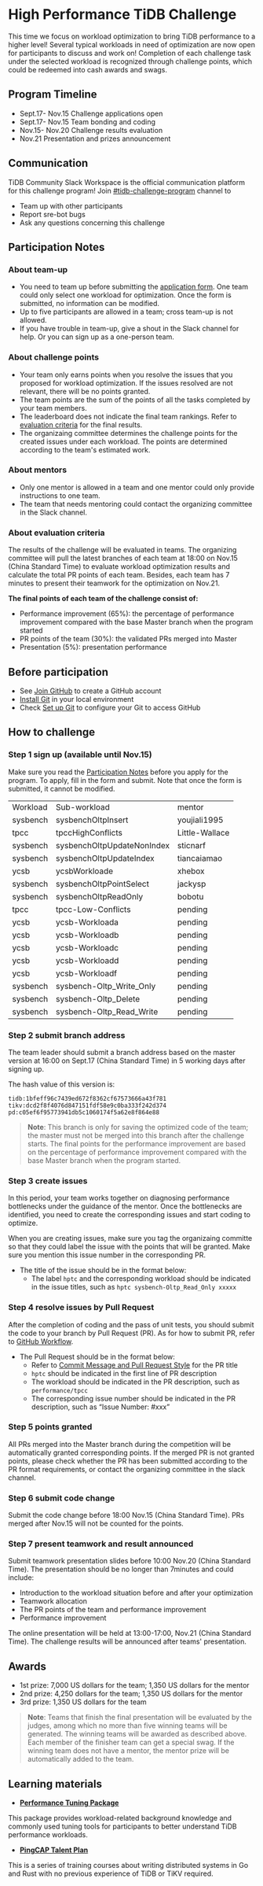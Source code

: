 # High Performance TiDB Challenge
This time we focus on workload optimization to bring TiDB performance to a higher level! Several typical workloads in need of optimization are now open for participants to discuss and work on! Completion of each challenge task under the selected workload is recognized through challenge points, which could be redeemed into cash awards and swags.

## Program Timeline

*   Sept.17- Nov.15     Challenge applications open
*   Sept.17- Nov.15     Team bonding and coding
*   Nov.15- Nov.20      Challenge results evaluation		        
*   Nov.21              Presentation and prizes announcement

## Communication

TiDB Community Slack Workspace is the official communication platform for this challenge program! Join [#tidb-challenge-program](https://slack.tidb.io/invite?team=tidb-community&channel=tidb-challenge-program&ref=github-community) channel to

*   Team up with other participants
*   Report sre-bot bugs
*   Ask any questions concerning this challenge

## Participation Notes

### About team-up

*   You need to team up before submitting the [application form](https://forms.pingcap.com/f/high-performance-challenge-en). One team could only select one workload for optimization. Once the form is submitted, no information can be modified.
*   Up to five participants are allowed in a team; cross team-up is not allowed.  
*   If you have trouble in team-up, give a shout in the Slack channel for help. Or you can sign up as a one-person team.

### About challenge points

*   Your team only earns points when you resolve the issues that you proposed for workload optimization. If the issues resolved are not relevant, there will be no points granted. 
*   The team points are the sum of the points of all the tasks completed by your team members.
*    The leaderboard does not indicate the final team rankings. Refer to [evaluation criteria](###About-evaluation-criteria) for the final results.
*   The organizaing committee determines the challenge points for the created issues under each workload. The points are determined according to the team's estimated work.

### About mentors

*   Only one mentor is allowed in a team and one mentor could only provide instructions to one team. 
*   The team that needs mentoring could contact the organizing committee in the Slack channel.

### About evaluation criteria

The results of the challenge will be evaluated in teams. The organizing committee will pull the latest branches of each team at 18:00 on Nov.15 (China Standard Time) to evaluate workload optimization results and calculate the total PR points of each team. Besides, each team has 7 minutes to present their teamwork for the optimization on Nov.21.

**The final points of each team of the challenge consist of:**

*   Performance improvement (65%): the percentage of performance improvement compared with the base Master branch when the program started 
*   PR points of the team (30%): the validated PRs merged into Master
*   Presentation (5%): presentation performance

## Before participation

*   See [Join GitHub](https://github.com/join) to create a GitHub account
*   [Install Git](https://git-scm.com/book/en/v2/Getting-Started-Installing-Git) in your local environment
*   Check [Set up Git](https://help.github.com/en/github/getting-started-with-github/set-up-git) to configure your Git to access GitHub

## How to challenge

### Step 1 sign up (available until Nov.15)

Make sure you read the [Participation Notes](#Participation-notes) before you apply for the program. To apply, fill in the form and submit. Note that once the form is submitted, it cannot be modified.

<table>
  <tr>
   <td>Workload
   </td>
   <td>Sub-workload 
   </td>
   <td>mentor
   </td>
  </tr>
  <tr>
   <td>sysbench
   </td>
   <td>sysbenchOltpInsert
   </td>
   <td>youjiali1995
   </td>
  </tr>
  <tr>
   <td>tpcc
   </td>
   <td>tpccHighConflicts
   </td>
   <td>Little-Wallace
   </td>
  </tr>
  <tr>
   <td>sysbench
   </td>
   <td>sysbenchOltpUpdateNonIndex
   </td>
   <td>sticnarf
   </td>
  </tr>
  <tr>
   <td>sysbench
   </td>
   <td>sysbenchOltpUpdateIndex
   </td>
   <td>tiancaiamao
   </td>
  </tr>
  <tr>
   <td>ycsb
   </td>
   <td>ycsbWorkloade
   </td>
   <td>xhebox
   </td>
  </tr>
  <tr>
   <td>sysbench
   </td>
   <td>sysbenchOltpPointSelect
   </td>
   <td> jackysp
   </td>
  </tr>
  <tr>
   <td>sysbench
   </td>
   <td>sysbenchOltpReadOnly
   </td>
   <td>bobotu
   </td>
  </tr>
  <tr>
   <td>tpcc
   </td>
   <td>tpcc-Low-Conflicts
   </td>
   <td>pending
   </td>
  </tr>
  <tr>
   <td>ycsb
   </td>
   <td>ycsb-Workloada
   </td>
   <td>pending
   </td>
  </tr>
  <tr>
   <td>ycsb
   </td>
   <td>ycsb-Workloadb
   </td>
   <td>pending
   </td>
  </tr>
  <tr>
   <td>ycsb
   </td>
   <td>ycsb-Workloadc
   </td>
   <td>pending
   </td>
  </tr>
  <tr>
   <td>ycsb
   </td>
   <td>ycsb-Workloadd
   </td>
   <td>pending
   </td>
  </tr>
  <tr>
   <td>ycsb
   </td>
   <td>ycsb-Workloadf
   </td>
   <td>pending
   </td>
  </tr>
  <tr>
   <td>sysbench
   </td>
   <td>sysbench-Oltp_Write_Only
   </td>
   <td>pending
   </td>
  </tr>
  <tr>
   <td>sysbench
   </td>
   <td>sysbench-Oltp_Delete
   </td>
   <td>pending
   </td>
  </tr>
  <tr>
   <td>sysbench
   </td>
   <td>sysbench-Oltp_Read_Write
   </td>
   <td>pending
   </td>
  </tr>
</table>

### Step 2  submit branch address

The team leader should submit a branch address based on the master version at 16:00 on Sept.17 (China Standard Time) in 5 working days after signing up.

The hash value of this version is:

```
tidb:1bfeff96c7439ed672f8362cf67573666a43f781
tikv:dcd2f8f4076d847151fdf58e9c0ba333f242d374
pd:c05ef6f95773941db5c1060174f5a62e8f864e88
```

> **Note**: This branch is only for saving the optimized code of the team; the master must not be merged into this branch after the challenge starts. The final points for the performance improvement are based on the percentage of performance improvement compared with the base Master branch when the program started.

### Step 3 create issues

In this period, your team works together on diagnosing performance bottlenecks under the guidance of the mentor. Once the bottlenecks are identified, you need to create the corresponding issues and start coding to optimize. 

When you are creating issues, make sure you tag the organizaing committe so that they could label the issue with the points that will be granted. Make sure you mention this issue number in the corresponding PR.

*   The title of the issue should be in the format below:
    *   The label `hptc` and the corresponding workload should be indicated in the issue titles, such as `hptc sysbench-Oltp_Read_Only xxxxx`

### Step 4 resolve issues by Pull Request

After the completion of coding and the pass of unit tests, you should submit the code to your branch by Pull Request (PR). As for how to submit PR, refer to [GitHub Workflow](https://github.com/pingcap/community/blob/master/contributors/workflow.md).

*   The Pull Request should be in the format below:
    *   Refer to [Commit Message and Pull Request Style](https://github.com/pingcap/community/blob/master/contributors/commit-message-pr-style.md) for the PR title
    *   `hptc` should be indicated in the first line of PR description
    *   The workload should be indicated in the PR description, such as `performance/tpcc`
    *   The corresponding issue number should be indicated in the PR description, such as “Issue Number: #xxx” 

### Step 5 points granted 

All PRs merged into the Master branch during the competition will be automatically granted corresponding points. If the merged PR is not granted points, please check whether the PR has been submitted according to the PR format requirements, or contact the organizing committee in the slack channel.

### Step 6 submit code change

Submit the code change before 18:00 Nov.15 (China Standard Time). PRs merged after Nov.15 will not be counted for the points.

### Step 7 present teamwork and result announced

Submit teamwork presentation slides before 10:00 Nov.20 (China Standard Time). The presentation should be no longer than 7minutes and could include:

*   Introduction to the workload situation before and after your optimization
*   Teamwork allocation
*   The PR points of the team and performance improvement
*   Performance improvement

The online presentation will be held at 13:00-17:00, Nov.21 (China Standard Time). The challenge results will be announced after teams' presentation.

## Awards

*   1st prize: 7,000 US dollars for the team; 1,350 US dollars for the mentor
*   2nd prize: 4,250 dollars for the team; 1,350 US dollars for the mentor
*   3rd prize: 1,350 US dollars for the team

>**Note**: Teams that finish the final presentation will be evaluated by the judges, among which no more than five winning teams will be generated. The winning teams will be awarded as described above. Each member of the finisher team can get a special swag. If the winning team does not have a mentor, the mentor prize will be automatically added to the team.

## Learning materials

*   **[Performance Tuning Package](performance-tuning-package.md)**

This package provides workload-related background knowledge and commonly used tuning tools for participants to better understand TiDB performance workloads.

*   **[PingCAP Talent Plan](https://github.com/pingcap/talent-plan)**

This is a series of training courses about writing distributed systems in Go and Rust with no previous experience of TiDB or TiKV required.